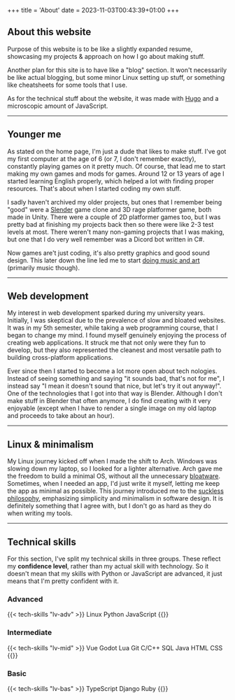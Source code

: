 +++
title = 'About'
date = 2023-11-03T00:43:39+01:00
+++

## About this website

Purpose of this website is to be like a slightly expanded resume, showcasing my projects & approach on how I go about making stuff.

Another plan for this site is to have like a "blog" section. It won't necessarily be like actual blogging, but some minor Linux setting up stuff, or something like cheatsheets for some tools that I use.

As for the technical stuff about the website, it was made with [Hugo](https://gohugo.io/) and a microscopic amount of JavaScript.

---

## Younger me

As stated on the home page, I'm just a dude that likes to make stuff. I've got my first computer at the age of 6 (or 7, I don't remember exactly), constantly playing games on it pretty much. Of course, that lead me to start making my own games and mods for games. Around 12 or 13 years of age I started learning English properly, which helped a lot with finding proper resources. That's about when I started coding my own stuff.

I sadly haven't archived my older projects, but ones that I remember being "good" were a [Slender](https://www.indiedb.com/games/slender-the-eight-pages) game clone and 3D rage platformer game, both made in Unity. There were a couple of 2D platformer games too, but I was pretty bad at finishing my projects back then so there were like 2-3 test levels at most. There weren't many non-gaming projects that I was making, but one that I do very well remember was a Dicord bot written in C#.

Now games are't just coding, it's also pretty graphics and good sound design. This later down the line led me to start [doing music and art](https://tunalad.tumblr.com/) (primarily music though).

---

## Web development

My interest in web development sparked during my university years. Initially, I was skeptical due to the prevalence of slow and bloated websites. It was in my 5th semester, while taking a web programming course, that I began to change my mind. I found myself genuinely enjoying the process of creating web applications. It struck me that not only were they fun to develop, but they also represented the cleanest and most versatile path to building cross-platform applications.

Ever since then I started to become a lot more open about tech nologies. Instead of seeing something and saying "it sounds bad, that's not for me", I instead say "I mean it doesn't sound that nice, but let's try it out anyway!". One of the technologies that I got into that way is Blender. Although I don't make stuff in Blender that often anymore, I do find creating with it very enjoyable (except when I have to render a single image on my old laptop and proceeds to take about an hour).

---

## Linux & minimalism

My Linux journey kicked off when I made the shift to Arch. Windows was slowing down my laptop, so I looked for a lighter alternative. Arch gave me the freedom to build a minimal OS, without all the unnecessary [bloatware](https://en.wikipedia.org/wiki/Software_bloat). Sometimes, when I needed an app, I'd just write it myself, letting me keep the app as minimal as possible. This journey introduced me to the [suckless philosophy](https://suckless.org/philosophy/), emphasizing simplicity and minimalism in software design. It is definitely something that I agree with, but I don't go as hard as they do when writing my tools.

---

## Technical skills

For this section, I've split my technical skills in three groups. These reflect my **confidence level**, rather than my actual skill with technology.
So it doesn't mean that my skills with Python or JavaScript are advanced, it just means that I'm pretty confident with it.

### Advanced

{{< tech-skills "lv-adv" >}}
Linux
Python
JavaScript
{{</tech-skills>}}

### Intermediate

{{< tech-skills "lv-mid" >}}
Vue
Godot
Lua
Git
C/C++
SQL
Java
HTML
CSS
{{</tech-skills>}}

### Basic

{{< tech-skills "lv-bas" >}}
TypeScript
Django
Ruby
{{</tech-skills>}}
